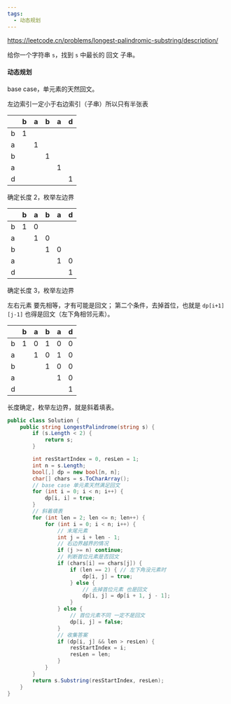```yaml
---
tags:
  - 动态规划
---
```


https://leetcode.cn/problems/longest-palindromic-substring/description/

给你一个字符串 `s`，找到 `s` 中最长的 回文 子串。

#### 动态规划

base case，单元素的天然回文。

左边索引一定小于右边索引（子串）所以只有半张表

|     | b   | a   | b   | a   | d   |
| --- | --- | --- | --- | --- | --- |
| b   | 1   |     |     |     |     |
| a   |     | 1   |     |     |     |
| b   |     |     | 1   |     |     |
| a   |     |     |     | 1   |     |
| d   |     |     |     |     | 1   |

确定长度 2，枚举左边界

|     | b   | a   | b   | a   | d   |
| --- | --- | --- | --- | --- | --- |
| b   | 1   | 0   |     |     |     |
| a   |     | 1   | 0   |     |     |
| b   |     |     | 1   | 0   |     |
| a   |     |     |     | 1   | 0   |
| d   |     |     |     |     | 1   |

确定长度 3，枚举左边界

左右元素 要先相等，才有可能是回文；
第二个条件，去掉首位，也就是 `dp[i+1][j-1]` 也得是回文（左下角相邻元素）。

|     | b   | a   | b   | a   | d   |
| --- | --- | --- | --- | --- | --- |
| b   | 1   | 0   | 1   | 0   | 0   |
| a   |     | 1   | 0   | 1   | 0   |
| b   |     |     | 1   | 0   | 0   |
| a   |     |     |     | 1   | 0   |
| d   |     |     |     |     | 1   |

长度确定，枚举左边界，就是斜着填表。


```C#
public class Solution {
    public string LongestPalindrome(string s) {
        if (s.Length < 2) {
            return s;
        }

        int resStartIndex = 0, resLen = 1;
        int n = s.Length;
        bool[,] dp = new bool[n, n];
        char[] chars = s.ToCharArray();
        // base case 单元素天然满足回文
        for (int i = 0; i < n; i++) {
            dp[i, i] = true;
        }
        // 斜着填表
        for (int len = 2; len <= n; len++) {
            for (int i = 0; i < n; i++) {
                // 末尾元素
                int j = i + len - 1;
                // 右边界越界的情况
                if (j >= n) continue;
                // 判断首位元素是否回文
                if (chars[i] == chars[j]) {
                    if (len == 2) { // 左下角没元素时
                        dp[i, j] = true;
                    } else {
                        // 去掉首位元素 也是回文
                        dp[i, j] = dp[i + 1, j - 1];
                    }
                } else {
                    // 首位元素不同 一定不是回文
                    dp[i, j] = false;
                }
                // 收集答案
                if (dp[i, j] && len > resLen) {
                    resStartIndex = i;
                    resLen = len;
                }
            }
        }
        return s.Substring(resStartIndex, resLen);
    }
}
```